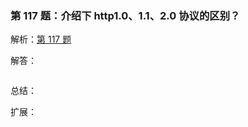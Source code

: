 ### 第 117 题：介绍下 http1.0、1.1、2.0 协议的区别？



解析：[第 117 题](https://github.com/Advanced-Frontend/Daily-Interview-Question/issues/232)

解答：



```javascript

```

总结：



扩展：



